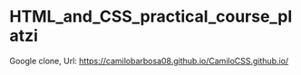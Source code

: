 # HTML_and_CSS_practical_course_platzi

Google clone, Url: https://camilobarbosa08.github.io/CamiloCSS.github.io/
